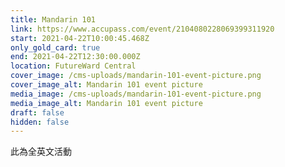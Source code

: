 ```yaml
---
title: Mandarin 101
link: https://www.accupass.com/event/2104080228069399311920
start: 2021-04-22T10:00:45.468Z
only_gold_card: true
end: 2021-04-22T12:30:00.000Z
location: FutureWard Central
cover_image: /cms-uploads/mandarin-101-event-picture.png
cover_image_alt: Mandarin 101 event picture
media_image: /cms-uploads/mandarin-101-event-picture.png
media_image_alt: Mandarin 101 event picture
draft: false
hidden: false
---
```

此為全英文活動